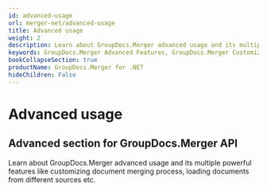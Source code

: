 ```yaml
---
id: advanced-usage
url: merger-net/advanced-usage
title: Advanced usage
weight: 2
description: Learn about GroupDocs.Merger advanced usage and its multiple powerful features like customizing document merging process, loading documents from different sources etc.
keywords: GroupDocs.Merger Advanced Features, GroupDocs.Merger Customization, GroupDocs.Merger Advanced Features C#
bookCollapseSection: true
productName: GroupDocs.Merger for .NET
hideChildren: False
---
```


# Advanced usage

## Advanced section for GroupDocs.Merger API

Learn about GroupDocs.Merger advanced usage and its multiple powerful features like customizing document merging process, loading documents from different sources etc.

